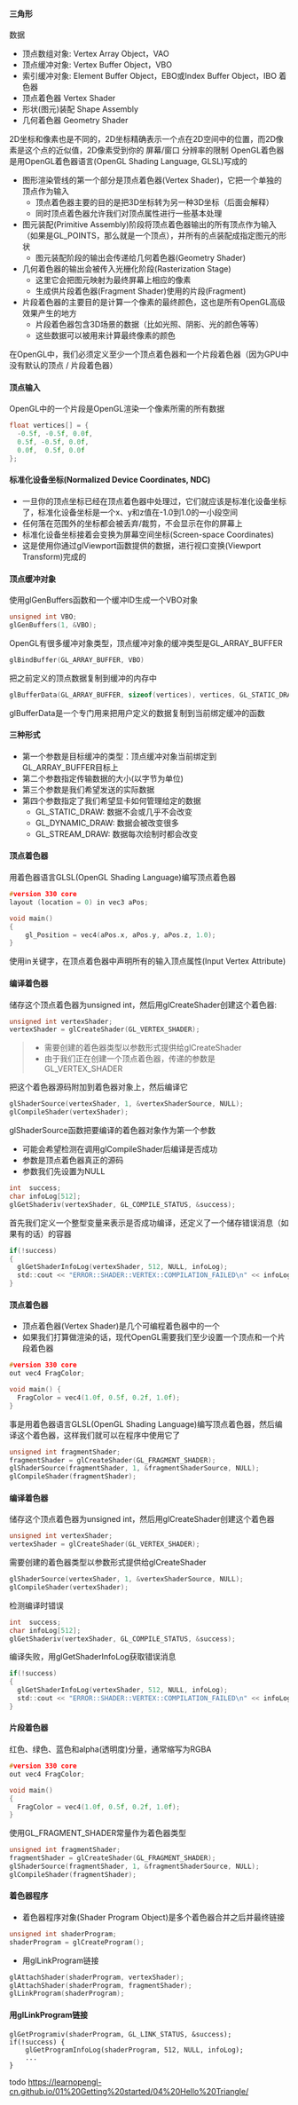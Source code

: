 #### 三角形
数据
- 顶点数组对象: Vertex Array Object，VAO
- 顶点缓冲对象: Vertex Buffer Object，VBO
- 索引缓冲对象: Element Buffer Object，EBO或Index Buffer Object，IBO
着色器
- 顶点着色器 Vertex Shader
- 形状(图元)装配 Shape Assembly
- 几何着色器 Geometry Shader

2D坐标和像素也是不同的，2D坐标精确表示一个点在2D空间中的位置，而2D像素是这个点的近似值，2D像素受到你的 屏幕/窗口 分辨率的限制
OpenGL着色器是用OpenGL着色器语言(OpenGL Shading Language, GLSL)写成的

- 图形渲染管线的第一个部分是顶点着色器(Vertex Shader)，它把一个单独的顶点作为输入
  - 顶点着色器主要的目的是把3D坐标转为另一种3D坐标（后面会解释）
  - 同时顶点着色器允许我们对顶点属性进行一些基本处理
- 图元装配(Primitive Assembly)阶段将顶点着色器输出的所有顶点作为输入（如果是GL_POINTS，那么就是一个顶点），并所有的点装配成指定图元的形状
  - 图元装配阶段的输出会传递给几何着色器(Geometry Shader)
- 几何着色器的输出会被传入光栅化阶段(Rasterization Stage)
  - 这里它会把图元映射为最终屏幕上相应的像素
  - 生成供片段着色器(Fragment Shader)使用的片段(Fragment)
- 片段着色器的主要目的是计算一个像素的最终颜色，这也是所有OpenGL高级效果产生的地方
  - 片段着色器包含3D场景的数据（比如光照、阴影、光的颜色等等）
  - 这些数据可以被用来计算最终像素的颜色

在OpenGL中，我们必须定义至少一个顶点着色器和一个片段着色器（因为GPU中没有默认的顶点 / 片段着色器）

#### 顶点输入
OpenGL中的一个片段是OpenGL渲染一个像素所需的所有数据
```c
float vertices[] = {
  -0.5f, -0.5f, 0.0f,
  0.5f, -0.5f, 0.0f,
  0.0f,  0.5f, 0.0f
};
```

#### 标准化设备坐标(Normalized Device Coordinates, NDC)
- 一旦你的顶点坐标已经在顶点着色器中处理过，它们就应该是标准化设备坐标了，标准化设备坐标是一个x、y和z值在-1.0到1.0的一小段空间
- 任何落在范围外的坐标都会被丢弃/裁剪，不会显示在你的屏幕上
- 标准化设备坐标接着会变换为屏幕空间坐标(Screen-space Coordinates)
- 这是使用你通过glViewport函数提供的数据，进行视口变换(Viewport Transform)完成的

#### 顶点缓冲对象
使用glGenBuffers函数和一个缓冲ID生成一个VBO对象
```c
unsigned int VBO;
glGenBuffers(1, &VBO);
```
OpenGL有很多缓冲对象类型，顶点缓冲对象的缓冲类型是GL_ARRAY_BUFFER
```c
glBindBuffer(GL_ARRAY_BUFFER, VBO)
```
把之前定义的顶点数据复制到缓冲的内存中
```c
glBufferData(GL_ARRAY_BUFFER, sizeof(vertices), vertices, GL_STATIC_DRAW)
```
glBufferData是一个专门用来把用户定义的数据复制到当前绑定缓冲的函数

#### 三种形式
- 第一个参数是目标缓冲的类型：顶点缓冲对象当前绑定到GL_ARRAY_BUFFER目标上
- 第二个参数指定传输数据的大小(以字节为单位)
- 第三个参数是我们希望发送的实际数据
- 第四个参数指定了我们希望显卡如何管理给定的数据
  - GL_STATIC_DRAW: 数据不会或几乎不会改变
  - GL_DYNAMIC_DRAW: 数据会被改变很多
  - GL_STREAM_DRAW: 数据每次绘制时都会改变

#### 顶点着色器
用着色器语言GLSL(OpenGL Shading Language)编写顶点着色器
```c
#version 330 core
layout (location = 0) in vec3 aPos;

void main()
{
    gl_Position = vec4(aPos.x, aPos.y, aPos.z, 1.0);
}
```

使用in关键字，在顶点着色器中声明所有的输入顶点属性(Input Vertex Attribute)
#### 编译着色器
储存这个顶点着色器为unsigned int，然后用glCreateShader创建这个着色器:
```c
unsigned int vertexShader;
vertexShader = glCreateShader(GL_VERTEX_SHADER);
```

> - 需要创建的着色器类型以参数形式提供给glCreateShader
> - 由于我们正在创建一个顶点着色器，传递的参数是GL_VERTEX_SHADER

把这个着色器源码附加到着色器对象上，然后编译它
```c
glShaderSource(vertexShader, 1, &vertexShaderSource, NULL);
glCompileShader(vertexShader);
```
glShaderSource函数把要编译的着色器对象作为第一个参数
- 可能会希望检测在调用glCompileShader后编译是否成功
- 参数是顶点着色器真正的源码
- 参数我们先设置为NULL
```c
int  success;
char infoLog[512];
glGetShaderiv(vertexShader, GL_COMPILE_STATUS, &success);
```
首先我们定义一个整型变量来表示是否成功编译，还定义了一个储存错误消息（如果有的话）的容器
```c
if(!success)
{
  glGetShaderInfoLog(vertexShader, 512, NULL, infoLog);
  std::cout << "ERROR::SHADER::VERTEX::COMPILATION_FAILED\n" << infoLog << std::endl;
}
```

#### 顶点着色器
- 顶点着色器(Vertex Shader)是几个可编程着色器中的一个
- 如果我们打算做渲染的话，现代OpenGL需要我们至少设置一个顶点和一个片段着色器
```c
#version 330 core
out vec4 FragColor;

void main() {
  FragColor = vec4(1.0f, 0.5f, 0.2f, 1.0f);
} 
```

事是用着色器语言GLSL(OpenGL Shading Language)编写顶点着色器，然后编译这个着色器，这样我们就可以在程序中使用它了
```c
unsigned int fragmentShader;
fragmentShader = glCreateShader(GL_FRAGMENT_SHADER);
glShaderSource(fragmentShader, 1, &fragmentShaderSource, NULL);
glCompileShader(fragmentShader);
```

#### 编译着色器
储存这个顶点着色器为unsigned int，然后用glCreateShader创建这个着色器
```c
unsigned int vertexShader;
vertexShader = glCreateShader(GL_VERTEX_SHADER);
```

需要创建的着色器类型以参数形式提供给glCreateShader
```c
glShaderSource(vertexShader, 1, &vertexShaderSource, NULL);
glCompileShader(vertexShader);
```
检测编译时错误
```c
int  success;
char infoLog[512];
glGetShaderiv(vertexShader, GL_COMPILE_STATUS, &success);
```
编译失败，用glGetShaderInfoLog获取错误消息
```c
if(!success)
{
  glGetShaderInfoLog(vertexShader, 512, NULL, infoLog);
  std::cout << "ERROR::SHADER::VERTEX::COMPILATION_FAILED\n" << infoLog << std::endl;
}
```

#### 片段着色器
红色、绿色、蓝色和alpha(透明度)分量，通常缩写为RGBA
```c
#version 330 core
out vec4 FragColor;

void main()
{
  FragColor = vec4(1.0f, 0.5f, 0.2f, 1.0f);
} 
```
使用GL_FRAGMENT_SHADER常量作为着色器类型
```c
unsigned int fragmentShader;
fragmentShader = glCreateShader(GL_FRAGMENT_SHADER);
glShaderSource(fragmentShader, 1, &fragmentShaderSource, NULL);
glCompileShader(fragmentShader);
```

#### 着色器程序
- 着色器程序对象(Shader Program Object)是多个着色器合并之后并最终链接
```c
unsigned int shaderProgram;
shaderProgram = glCreateProgram();
```
- 用glLinkProgram链接
```c
glAttachShader(shaderProgram, vertexShader);
glAttachShader(shaderProgram, fragmentShader);
glLinkProgram(shaderProgram);
```

#### 用glLinkProgram链接
```
glGetProgramiv(shaderProgram, GL_LINK_STATUS, &success);
if(!success) {
    glGetProgramInfoLog(shaderProgram, 512, NULL, infoLog);
    ...
}
```
todo 
https://learnopengl-cn.github.io/01%20Getting%20started/04%20Hello%20Triangle/
